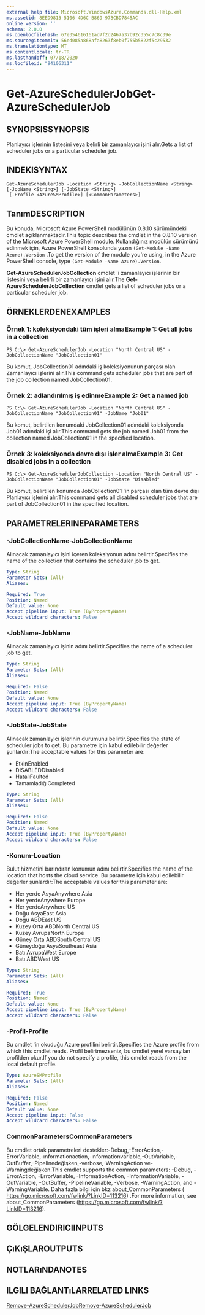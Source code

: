 ```yaml
---
external help file: Microsoft.WindowsAzure.Commands.dll-Help.xml
ms.assetid: 8EED9813-5106-4D6C-B869-97BCBD7845AC
online version: ''
schema: 2.0.0
ms.openlocfilehash: 67e354616161ad7f2d2467a37b92c355c7c8c39e
ms.sourcegitcommit: 56ed085a868afa8263f8eb0f755b5822f5c29532
ms.translationtype: MT
ms.contentlocale: tr-TR
ms.lasthandoff: 07/18/2020
ms.locfileid: "94106311"
---
```

# <span data-ttu-id="04756-101">Get-AzureSchedulerJob</span><span class="sxs-lookup"><span data-stu-id="04756-101">Get-AzureSchedulerJob</span></span>

## <span data-ttu-id="04756-102">SYNOPSIS</span><span class="sxs-lookup"><span data-stu-id="04756-102">SYNOPSIS</span></span>
<span data-ttu-id="04756-103">Planlayıcı işlerinin listesini veya belirli bir zamanlayıcı işini alır.</span><span class="sxs-lookup"><span data-stu-id="04756-103">Gets a list of scheduler jobs or a particular scheduler job.</span></span>

## <span data-ttu-id="04756-104">INDEKI</span><span class="sxs-lookup"><span data-stu-id="04756-104">SYNTAX</span></span>

```
Get-AzureSchedulerJob -Location <String> -JobCollectionName <String> [-JobName <String>] [-JobState <String>]
 [-Profile <AzureSMProfile>] [<CommonParameters>]
```

## <span data-ttu-id="04756-105">Tanım</span><span class="sxs-lookup"><span data-stu-id="04756-105">DESCRIPTION</span></span>
<span data-ttu-id="04756-106">Bu konuda, Microsoft Azure PowerShell modülünün 0.8.10 sürümündeki cmdlet açıklanmaktadır.</span><span class="sxs-lookup"><span data-stu-id="04756-106">This topic describes the cmdlet in the 0.8.10 version of the Microsoft Azure PowerShell module.</span></span>
<span data-ttu-id="04756-107">Kullandığınız modülün sürümünü edinmek için, Azure PowerShell konsolunda yazın `(Get-Module -Name Azure).Version` .</span><span class="sxs-lookup"><span data-stu-id="04756-107">To get the version of the module you're using, in the Azure PowerShell console, type `(Get-Module -Name Azure).Version`.</span></span>

<span data-ttu-id="04756-108">**Get-AzureSchedulerJobCollection** cmdlet 'i zamanlayıcı işlerinin bir listesini veya belirli bir zamanlayıcı işini alır.</span><span class="sxs-lookup"><span data-stu-id="04756-108">The **Get-AzureSchedulerJobCollection** cmdlet gets a list of scheduler jobs or a particular scheduler job.</span></span>

## <span data-ttu-id="04756-109">ÖRNEKLERDEN</span><span class="sxs-lookup"><span data-stu-id="04756-109">EXAMPLES</span></span>

### <span data-ttu-id="04756-110">Örnek 1: koleksiyondaki tüm işleri alma</span><span class="sxs-lookup"><span data-stu-id="04756-110">Example 1: Get all jobs in a collection</span></span>
```
PS C:\> Get-AzureSchedulerJob -Location "North Central US" -JobCollectionName "JobCollection01"
```

<span data-ttu-id="04756-111">Bu komut, JobCollection01 adındaki iş koleksiyonunun parçası olan Zamanlayıcı işlerini alır.</span><span class="sxs-lookup"><span data-stu-id="04756-111">This command gets scheduler jobs that are part of the job collection named JobCollection01.</span></span>

### <span data-ttu-id="04756-112">Örnek 2: adlandırılmış iş edinme</span><span class="sxs-lookup"><span data-stu-id="04756-112">Example 2: Get a named job</span></span>
```
PS C:\> Get-AzureSchedulerJob -Location "North Central US" -JobCollectionName "JobCollection01" -JobName "Job01"
```

<span data-ttu-id="04756-113">Bu komut, belirtilen konumdaki JobCollection01 adındaki koleksiyonda Job01 adındaki işi alır.</span><span class="sxs-lookup"><span data-stu-id="04756-113">This command gets the job named Job01 from the collection named JobCollection01 in the specified location.</span></span>

### <span data-ttu-id="04756-114">Örnek 3: koleksiyonda devre dışı işler alma</span><span class="sxs-lookup"><span data-stu-id="04756-114">Example 3: Get disabled jobs in a collection</span></span>
```
PS C:\> Get-AzureSchedulerJobCollection -Location "North Central US" -JobCollectionName "JobCollection01" -JobState "Disabled"
```

<span data-ttu-id="04756-115">Bu komut, belirtilen konumda JobCollection01 'in parçası olan tüm devre dışı Planlayıcı işlerini alır.</span><span class="sxs-lookup"><span data-stu-id="04756-115">This command gets all disabled scheduler jobs that are part of JobCollection01 in the specified location.</span></span>

## <span data-ttu-id="04756-116">PARAMETRELERINE</span><span class="sxs-lookup"><span data-stu-id="04756-116">PARAMETERS</span></span>

### <span data-ttu-id="04756-117">-JobCollectionName</span><span class="sxs-lookup"><span data-stu-id="04756-117">-JobCollectionName</span></span>
<span data-ttu-id="04756-118">Alınacak zamanlayıcı işini içeren koleksiyonun adını belirtir.</span><span class="sxs-lookup"><span data-stu-id="04756-118">Specifies the name of the collection that contains the scheduler job to get.</span></span>

```yaml
Type: String
Parameter Sets: (All)
Aliases: 

Required: True
Position: Named
Default value: None
Accept pipeline input: True (ByPropertyName)
Accept wildcard characters: False
```

### <span data-ttu-id="04756-119">-JobName</span><span class="sxs-lookup"><span data-stu-id="04756-119">-JobName</span></span>
<span data-ttu-id="04756-120">Alınacak zamanlayıcı işinin adını belirtir.</span><span class="sxs-lookup"><span data-stu-id="04756-120">Specifies the name of a scheduler job to get.</span></span>

```yaml
Type: String
Parameter Sets: (All)
Aliases: 

Required: False
Position: Named
Default value: None
Accept pipeline input: True (ByPropertyName)
Accept wildcard characters: False
```

### <span data-ttu-id="04756-121">-JobState</span><span class="sxs-lookup"><span data-stu-id="04756-121">-JobState</span></span>
<span data-ttu-id="04756-122">Alınacak zamanlayıcı işlerinin durumunu belirtir.</span><span class="sxs-lookup"><span data-stu-id="04756-122">Specifies the state of scheduler jobs to get.</span></span>
<span data-ttu-id="04756-123">Bu parametre için kabul edilebilir değerler şunlardır:</span><span class="sxs-lookup"><span data-stu-id="04756-123">The acceptable values for this parameter are:</span></span>

- <span data-ttu-id="04756-124">Etkin</span><span class="sxs-lookup"><span data-stu-id="04756-124">Enabled</span></span>
- <span data-ttu-id="04756-125">DISABLED</span><span class="sxs-lookup"><span data-stu-id="04756-125">Disabled</span></span>
- <span data-ttu-id="04756-126">Hatalı</span><span class="sxs-lookup"><span data-stu-id="04756-126">Faulted</span></span>
- <span data-ttu-id="04756-127">Tamamladığı</span><span class="sxs-lookup"><span data-stu-id="04756-127">Completed</span></span>

```yaml
Type: String
Parameter Sets: (All)
Aliases: 

Required: False
Position: Named
Default value: None
Accept pipeline input: True (ByPropertyName)
Accept wildcard characters: False
```

### <span data-ttu-id="04756-128">-Konum</span><span class="sxs-lookup"><span data-stu-id="04756-128">-Location</span></span>
<span data-ttu-id="04756-129">Bulut hizmetini barındıran konumun adını belirtir.</span><span class="sxs-lookup"><span data-stu-id="04756-129">Specifies the name of the location that hosts the cloud service.</span></span>
<span data-ttu-id="04756-130">Bu parametre için kabul edilebilir değerler şunlardır:</span><span class="sxs-lookup"><span data-stu-id="04756-130">The acceptable values for this parameter are:</span></span>

- <span data-ttu-id="04756-131">Her yerde Asya</span><span class="sxs-lookup"><span data-stu-id="04756-131">Anywhere Asia</span></span>
- <span data-ttu-id="04756-132">Her yerde</span><span class="sxs-lookup"><span data-stu-id="04756-132">Anywhere Europe</span></span>
- <span data-ttu-id="04756-133">Her yerde</span><span class="sxs-lookup"><span data-stu-id="04756-133">Anywhere US</span></span>
- <span data-ttu-id="04756-134">Doğu Asya</span><span class="sxs-lookup"><span data-stu-id="04756-134">East Asia</span></span>
- <span data-ttu-id="04756-135">Doğu ABD</span><span class="sxs-lookup"><span data-stu-id="04756-135">East US</span></span>
- <span data-ttu-id="04756-136">Kuzey Orta ABD</span><span class="sxs-lookup"><span data-stu-id="04756-136">North Central US</span></span>
- <span data-ttu-id="04756-137">Kuzey Avrupa</span><span class="sxs-lookup"><span data-stu-id="04756-137">North Europe</span></span>
- <span data-ttu-id="04756-138">Güney Orta ABD</span><span class="sxs-lookup"><span data-stu-id="04756-138">South Central US</span></span>
- <span data-ttu-id="04756-139">Güneydoğu Asya</span><span class="sxs-lookup"><span data-stu-id="04756-139">Southeast Asia</span></span>
- <span data-ttu-id="04756-140">Batı Avrupa</span><span class="sxs-lookup"><span data-stu-id="04756-140">West Europe</span></span>
- <span data-ttu-id="04756-141">Batı ABD</span><span class="sxs-lookup"><span data-stu-id="04756-141">West US</span></span>

```yaml
Type: String
Parameter Sets: (All)
Aliases: 

Required: True
Position: Named
Default value: None
Accept pipeline input: True (ByPropertyName)
Accept wildcard characters: False
```

### <span data-ttu-id="04756-142">-Profil</span><span class="sxs-lookup"><span data-stu-id="04756-142">-Profile</span></span>
<span data-ttu-id="04756-143">Bu cmdlet 'in okuduğu Azure profilini belirtir.</span><span class="sxs-lookup"><span data-stu-id="04756-143">Specifies the Azure profile from which this cmdlet reads.</span></span>
<span data-ttu-id="04756-144">Profil belirtmezseniz, bu cmdlet yerel varsayılan profilden okur.</span><span class="sxs-lookup"><span data-stu-id="04756-144">If you do not specify a profile, this cmdlet reads from the local default profile.</span></span>

```yaml
Type: AzureSMProfile
Parameter Sets: (All)
Aliases: 

Required: False
Position: Named
Default value: None
Accept pipeline input: False
Accept wildcard characters: False
```

### <span data-ttu-id="04756-145">CommonParameters</span><span class="sxs-lookup"><span data-stu-id="04756-145">CommonParameters</span></span>
<span data-ttu-id="04756-146">Bu cmdlet ortak parametreleri destekler:-Debug,-ErrorAction,-ErrorVariable,-ınformationaction,-ınformationvariable,-OutVariable,-OutBuffer,-Pipelinedeğişken,-verbose,-WarningAction ve-Warningdeğişken.</span><span class="sxs-lookup"><span data-stu-id="04756-146">This cmdlet supports the common parameters: -Debug, -ErrorAction, -ErrorVariable, -InformationAction, -InformationVariable, -OutVariable, -OutBuffer, -PipelineVariable, -Verbose, -WarningAction, and -WarningVariable.</span></span> <span data-ttu-id="04756-147">Daha fazla bilgi için bkz about_CommonParameters ( https://go.microsoft.com/fwlink/?LinkID=113216) .</span><span class="sxs-lookup"><span data-stu-id="04756-147">For more information, see about_CommonParameters (https://go.microsoft.com/fwlink/?LinkID=113216).</span></span>

## <span data-ttu-id="04756-148">GÖLGELENDIRICI</span><span class="sxs-lookup"><span data-stu-id="04756-148">INPUTS</span></span>

## <span data-ttu-id="04756-149">ÇıKıŞLAR</span><span class="sxs-lookup"><span data-stu-id="04756-149">OUTPUTS</span></span>

## <span data-ttu-id="04756-150">NOTLARıNDA</span><span class="sxs-lookup"><span data-stu-id="04756-150">NOTES</span></span>

## <span data-ttu-id="04756-151">ILGILI BAĞLANTıLAR</span><span class="sxs-lookup"><span data-stu-id="04756-151">RELATED LINKS</span></span>

[<span data-ttu-id="04756-152">Remove-AzureSchedulerJob</span><span class="sxs-lookup"><span data-stu-id="04756-152">Remove-AzureSchedulerJob</span></span>](./Remove-AzureSchedulerJob.md)


